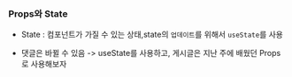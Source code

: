 ### Props와 State

- State : 컴포넌트가 가질 수 있는 상태,state의 `업데이트`를 위해서 `useState`를
  사용

- 댓글은 바뀔 수 있음 -> useState를 사용하고, 게시글은 지난 주에 배웠던 Props로
  사용해보자
